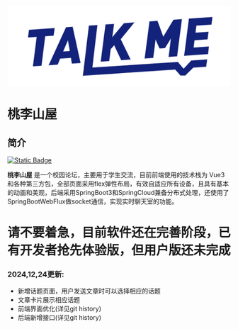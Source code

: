 ![talk me](./public/talk-me.png)

# 桃李山屋

## 简介

[![Static Badge](https://img.shields.io/badge/license-MIT-bule)](./LICENSE)

**桃李山屋**  是一个校园论坛，主要用于学生交流，目前前端使用的技术栈为
Vue3和各种第三方包，全部页面采用flex弹性布局，有效自适应所有设备，且具有基本的动画和美观，后端采用SpringBoot3和SpringCloud兼备分布式处理，还使用了SpringBootWebFlux做socket通信，实现实时聊天室的功能。

# 请不要着急，目前软件还在完善阶段，已有开发者抢先体验版，但用户版还未完成

### 2024,12,24更新: ###

- 新增话题页面，用户发送文章时可以选择相应的话题
- 文章卡片展示相应话题
- 前端界面优化(详见git history)
- 后端新增接口(详见git history)



 
